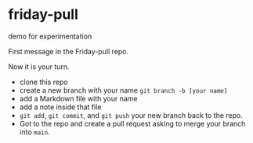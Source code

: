 # friday-pull

demo for experimentation

First message in the Friday-pull repo.

Now it is your turn.

- clone this repo
- create a new branch with your name `git branch -b [your name]`
- add a Markdown file with your name
- add a note inside that file
- `git add`, `git commit`, and `git push` your new branch back to the repo.
- Got to the repo and create a pull request asking to merge your branch into `main`.
